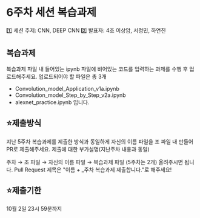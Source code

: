 # 6주차 세션 복습과제
1️⃣ 세션 주제: CNN, DEEP CNN
2️⃣ 발표자: 4조 이상암, 서정민, 하연진

## 복습과제
복습과제 파일 내 들어있는 ipynb 파일에 비어있는 코드를 입력하는 과제를 수행 후 업로드해주세요.
업로드되어야 할 파일은 총 3개
- Convolution_model_Application_v1a.ipynb
- Convolution_model_Step_by_Step_v2a.ipynb
- alexnet_practice.ipynb
입니다.

## ⭐제출방식
지난 5주차 복습과제를 제출한 방식과 동일하게 자신의 이름 파일을 조 파일 내 만들어 PR로 제출해주세요.
제출에 대한 부가설명(지난주차 내용과 동일)

주차 → 조 파일 → 자신의 이름 파일 → 복습과제 파일 (5주차는 2개) 올려주시면 됩니다.
Pull Request 제목은 "이름 + _주차 복습과제 제출합니다."로 해주세요!

## ⭐제출기한
10월 2일 23시 59분까지
